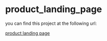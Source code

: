 # product_landing_page
 you can find this project at the following url:
 
 [product landing page](https://efalbert.github.io/product-landing-page/.)
